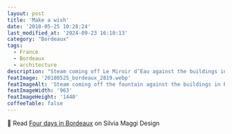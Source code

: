 ```yaml
---
layout: post
title: 'Make a wish'
date: '2018-05-25 10:28:24'
last_modified_at: '2024-09-23 16:10:13'
category: "Bordeaux"
tags:
  - France
  - Bordeaux
  - architecture
description: "Steam coming off Le Miroir d’Eau against the buildings in Place de la Bourse"
featImage: '20180525_bordeaux_2819.webp'
featImageAlt: 'Steam coming off the fountain against the buildings in Place de la Bourse'
featImageWidth: '963'
featImageHeight: '1440'
coffeeTable: false
---
```

🔗 Read [Four days in Bordeaux](https://silviamaggidesign.com/photography/four-days-in-bordeaux/) on Silvia Maggi Design